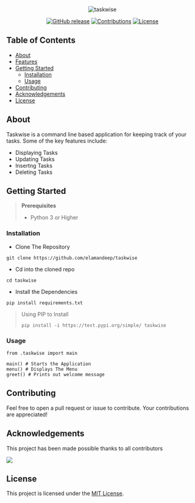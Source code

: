 <div align="center">

![taskwise](https://github.com/michaelmuthomi/taskwise/assets/108736931/6eb5a5f6-2dba-4015-976f-7a80f8e75e8f)

[![GitHub release](https://img.shields.io/github/release/michaelmuthomi/taskwise)](https://github.com/elamandeep/taskwise/releases) [![Contributions](https://img.shields.io/badge/Contributions-Welcome-brightgreen.svg)](https://sourcerer.io/elamandeep) [![License](https://img.shields.io/github/license/elamandeep/taskwise)](LICENSE) 

</div>

## Table of Contents

- [About](#about)
- [Features](#features)
- [Getting Started](#getting-started)
  - [Installation](#installation)
  - [Usage](#usage)
- [Contributing](#contributing)
- [Acknowledgements](#acknowledgements)
- [License](#license)

## About

Taskwise is a command line based application for keeping track of your tasks. Some of the key features include:

 - Displaying Tasks
 - Updating Tasks
 - Insertng Tasks
 - Deleting Tasks

## Getting Started

> **Prerequisites**
> - Python 3 or Higher

### Installation

 - Clone The Repository

```
git clone https://github.com/elamandeep/taskwise
```
 - Cd into the cloned repo
```
cd taskwise
```
 - Install the Dependencies
```
pip install requirements.txt
```

> Using PIP to Install
> ```
> pip install -i https://test.pypi.org/simple/ taskwise
> ```


### Usage
```
from .taskwise import main

main() # Starts the Application
menu() # Displays The Menu
greet() # Prints out welcome message
```

## Contributing
Feel free to open a pull request or issue to contribute. Your contributions are appreciated!

## Acknowledgements

This project has been made possible thanks to all contributors

<a href="https://github.com/elamandeep/taskwise/graphs/contributors">
<img src="https://contrib.rocks/image?repo=elamandeep/taskwise" />
</a>

## License

This project is licensed under the [MIT License](LICENSE).

